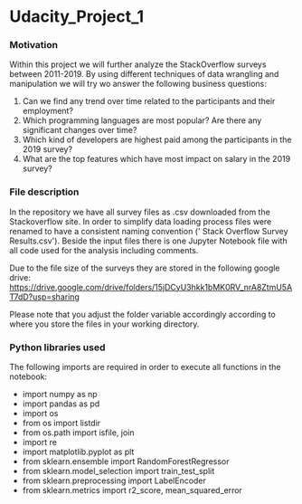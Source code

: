 # Udacity_Project_1

### Motivation
Within this project we will further analyze the StackOverflow surveys between 2011-2019. By using different techniques of data wrangling and manipulation we will try wo answer the following business questions:

1. Can we find any trend over time related to the participants and their employment?
2. Which programming languages are most popular? Are there any significant changes over time?
3. Which kind of developers are highest paid among the participants in the 2019 survey?
4. What are the top features which have most impact on salary in the 2019 survey?

### File description
In the repository we have all survey files as .csv downloaded from the Stackoverflow site. In order to simplify data loading process files were renamed to have a consistent naming convention ('<year> Stack Overflow Survey Results.csv'). Beside the input files there is one Jupyter Notebook file with all code used for the analysis including comments.

Due to the file size of the surveys they are stored in the following google drive:
https://drive.google.com/drive/folders/15jDCyU3hkk1bMK0RV_nrA8ZtmU5AT7dD?usp=sharing

Please note that you adjust the folder variable accordingly according to where you store the files in your working directory.
  
### Python libraries used
The following imports are required in order to execute all functions in the notebook:
- import numpy as np
- import pandas as pd
- import os
- from os import listdir
- from os.path import isfile, join
- import re
- import matplotlib.pyplot as plt
- from sklearn.ensemble import RandomForestRegressor
- from sklearn.model_selection import train_test_split
- from sklearn.preprocessing import LabelEncoder
- from sklearn.metrics import r2_score, mean_squared_error
